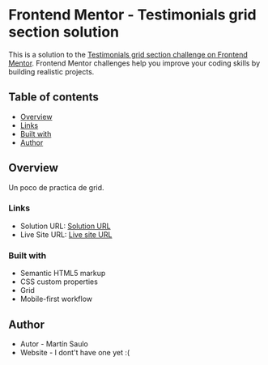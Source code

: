 # Frontend Mentor - Testimonials grid section solution

This is a solution to the [Testimonials grid section challenge on Frontend Mentor](https://www.frontendmentor.io/challenges/testimonials-grid-section-Nnw6J7Un7). Frontend Mentor challenges help you improve your coding skills by building realistic projects. 

## Table of contents

  - [Overview](#overview)
  - [Links](#links)
  - [Built with](#built-with)
  - [Author](#author)



## Overview

Un poco de practica de grid.

### Links

- Solution URL: [Solution URL](https://www.frontendmentor.io/solutions/testimonials-card-grid-r1H5ss7mc)
- Live Site URL: [Live site URL](https://testimonialscard-grid.netlify.app/)

### Built with

- Semantic HTML5 markup
- CSS custom properties
- Grid
- Mobile-first workflow

## Author
- Autor - Martín Saulo
- Website - I dont't have one yet :(



